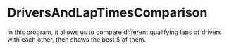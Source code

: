 # DriversAndLapTimesComparison
In this program, it allows us to compare different qualifying laps of drivers with each other, then shows the best 5 of them.
